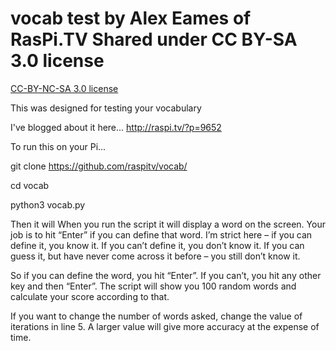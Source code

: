 # vocab test by Alex Eames of RasPi.TV Shared under CC BY-SA 3.0 license
[CC-BY-NC-SA 3.0 license](https://creativecommons.org/licenses/by-nc-sa/3.0/)

This was designed for testing your vocabulary

I've blogged about it here...
http://raspi.tv/?p=9652

To run this on your Pi...

git clone https://github.com/raspitv/vocab/

cd vocab

python3 vocab.py

Then it will When you run the script it will display a word on the screen. Your job is to hit “Enter” if you can define that word. I’m strict here – if you can define it, you know it. If you can’t define it, you don’t know it. If you can guess it, but have never come across it before – you still don’t know it.

So if you can define the word, you hit “Enter”. If you can’t, you hit any other key and then “Enter”. The script will show you 100 random words and calculate your score according to that.

If you want to change the number of words asked, change the value of iterations in line 5. A larger value will give more accuracy at the expense of time.


